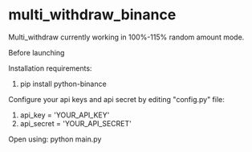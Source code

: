 # multi_withdraw_binance
Multi_withdraw currently working in 100%-115% random amount mode.

Before launching

Installation requirements:
1. pip install python-binance

Configure your api keys and api secret by editing "config.py" file:

  1. api_key = 'YOUR_API_KEY'
  2. api_secret = 'YOUR_API_SECRET'

Open using: python main.py
